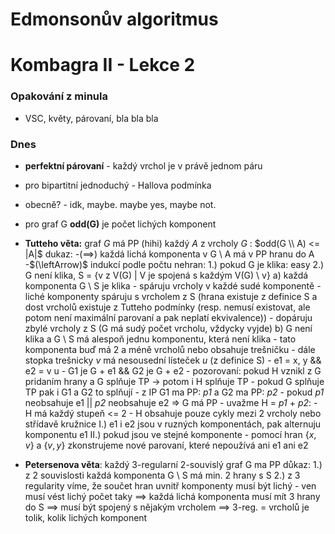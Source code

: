 # Edmonsonův algoritmus

# Kombagra II - Lekce 2

### Opakování z minula

- VSC, květy, párovaní, bla bla bla

### Dnes

- **perfektní párovaní** - každý vrchol je v právě jednom páru
- pro bipartitní jednoduchý - Hallova podmínka
- obecně? - idk, maybe. maybe yes, maybe not.
- pro graf G **odd(G)** je počet lichých komponent
- **Tutteho věta:** graf *G* má PP (hihi) každý *A* z vrcholy *G* : $odd(G \\ A) <= |A|$
    dukaz:
        -$(\implies)$ každá lichá komponenta v G \\ A má v PP hranu do A
        -$(\leftArrow)$ indukcí podle počtu nehran:
            1.) pokud G je klika: easy 
            2.) G není klika, S = \{v z V(G) | V je spojená s každým V(G) \\ v\}
                a) každá komponenta G \\ S je klika
                    - spáruju vrcholy v každé sudé komponentě
                    - liché komponenty spáruju s vrcholem z S (hrana existuje z definice S a dost vrcholů existuje z Tutteho podmínky (resp. nemusí existovat, ale potom není maximální parovaní a pak neplatí ekvivalence))
                    - dopáruju zbylé vrcholy z S (G má sudý počet vrcholu, vždycky vyjde)
                b) G není klika a G \\ S má alespoň jednu komponentu, která není klika
                    - tato komponenta buď má 2 a méně vrcholů nebo obsahuje trešničku
                    - dále stopka trešnicky *v* má nesousední lísteček *u* (z definice S)
                    - e1 = x, y && e2 = v u
                    - G1 je G + e1 && G2 je G + e2
                    - pozorovaní: pokud H vznikl z G pridaním hrany a G splňuje TP -> potom i H splňuje TP
                    - pokud G splňuje TP pak i G1 a G2 to splňují
                    - z IP G1 ma PP: *p1* a G2 ma PP: *p2*
                    - pokud *p1* neobsahuje e1 || *p2* neobsahuje e2 => G má PP
                    - uvažme H = *p1* + *p2*:
                        - H má každý stupeň <= 2
                        - H obsahuje pouze cykly mezi 2 vrcholy nebo střídavě kružnice
                            I.) e1 i e2 jsou v ruzných komponentách, pak alternuju komponentu e1
                            II.) pokud jsou ve stejné komponente - pomocí hran $\{x, v\}$ a $\{v, y\}$ zkonstrujeme nové parovaní, které nepoužívá ani e1 ani e2

- **Petersenova věta**: každý 3-regularní 2-souvislý graf G ma PP
    důkaz:
        1.) z 2 souvislosti každá komponenta G \\ S má min. 2 hrany s S
        2.) z 3 regularity víme, že součet hran uvnitř komponenty musí být lichý - ven musí vést lichý počet taky $\implies$ každá lichá komponenta musí mít 3 hrany do S $\implies$ musí být spojený s nějakým vrcholem $\implies$ 3-reg. = vrcholů je tolik, kolik lichých komponent

